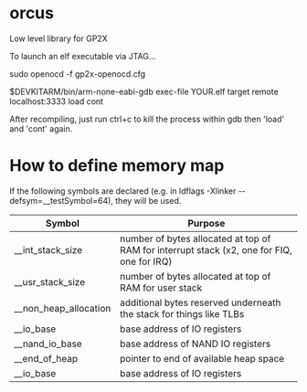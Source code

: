 # orcus
Low level library for GP2X

To launch an elf executable via JTAG...

sudo openocd -f gp2x-openocd.cfg

$DEVKITARM/bin/arm-none-eabi-gdb
exec-file YOUR.elf
target remote localhost:3333
load
cont

After recompiling, just run ctrl+c to kill the process within gdb then 'load' and 'cont' again.

# How to define memory map

If the following symbols are declared (e.g. in ldflags -Xlinker --defsym=__testSymbol=64), they will be used.

| Symbol | Purpose |
| --- | --- |
| __int_stack_size | number of bytes allocated at top of RAM for interrupt stack (x2, one for FIQ, one for IRQ) |
| __usr_stack_size | number of bytes allocated at top of RAM for user stack |
| __non_heap_allocation | additional bytes reserved underneath the stack for things like TLBs |
| __io_base | base address of IO registers |
| __nand_io_base | base address of NAND IO registers |
| __end_of_heap | pointer to end of available heap space |
| __io_base | base address of IO registers |